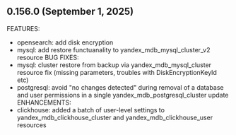## 0.156.0 (September 1, 2025)
FEATURES:
* opensearch: add disk encryption
* mysql: add restore functuanality to yandex_mdb_mysql_cluster_v2 resource
BUG FIXES:
* mysql: cluster restore from backup via yandex_mdb_mysql_cluster resource fix (missing parameters, troubles with DiskEncryptionKeyId etc)
* postgresql: avoid "no changes detected" during removal of a database and user permissions in a single yandex_mdb_postgresql_cluster update
ENHANCEMENTS:
* clickhouse: added a batch of user-level settings to yandex_mdb_clickhouse_cluster and yandex_mdb_clickhouse_user resources